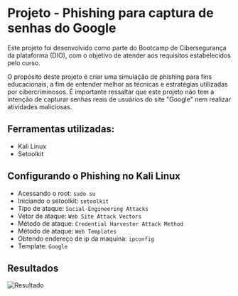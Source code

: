 
# Projeto - Phishing para captura de senhas do Google

Este projeto foi desenvolvido como parte do Bootcamp de Cibersegurança da plataforma (DIO), com o objetivo de atender aos requisitos estabelecidos pelo curso.

O propósito deste projeto é criar uma simulação de phishing para fins educacionais, a fim de entender melhor as técnicas e estratégias utilizadas por cibercriminosos. É importante ressaltar que este projeto não tem a intenção de capturar senhas reais de usuários do site "Google" nem realizar atividades maliciosas.



## Ferramentas utilizadas:
- Kali Linux
- Setoolkit

## Configurando o Phishing no Kali Linux
- Acessando o root: `sudo su`
- Iniciando o setoolkit:  `setoolkit`
- Tipo de ataque: `Social-Engineering Attacks`
- Vetor de ataque: `Web Site Attack Vectors`
- Método de ataque: `Credential Harvester Attack Method`
- Método de ataque: `Web Templates`
- Obtendo endereço de ip da maquina: `ipconfig`
- Template: `Google`

## Resultados
![Resultado](https://github.com/Jsallez/Phishing-para-captura-de-senhas-do-Google/assets/138527084/1b2a7d97-e2b2-4995-9ab1-1223d94fcc92)
